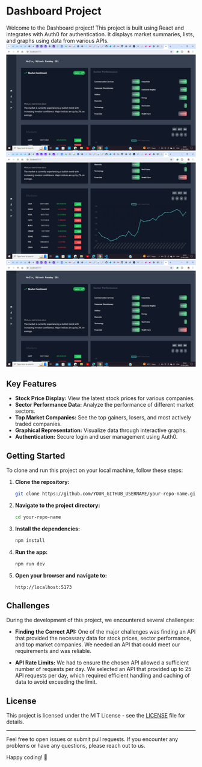 # Dashboard Project

Welcome to the Dashboard project! This project is built using React and integrates with Auth0 for authentication. It displays market summaries, lists, and graphs using data from various APIs.
![Dashboard Preview](src/assets/img1.png)
![Dashboard Preview](src/assets/img2.png)
![profile Preview](src/assets/img1.png)
## Key Features

- **Stock Price Display:** View the latest stock prices for various companies.
- **Sector Performance Data:** Analyze the performance of different market sectors.
- **Top Market Companies:** See the top gainers, losers, and most actively traded companies.
- **Graphical Representation:** Visualize data through interactive graphs.
- **Authentication:** Secure login and user management using Auth0.

## Getting Started

To clone and run this project on your local machine, follow these steps:

1. **Clone the repository:**

    ```bash
    git clone https://github.com/YOUR_GITHUB_USERNAME/your-repo-name.git
    ```

2. **Navigate to the project directory:**

    ```bash
    cd your-repo-name
    ```

3. **Install the dependencies:**

    ```bash
    npm install
    ```

4. **Run the app:**

    ```bash
    npm run dev
    ```

5. **Open your browser and navigate to:**

    ```
    http://localhost:5173
    ```

## Challenges

During the development of this project, we encountered several challenges:

- **Finding the Correct API:** One of the major challenges was finding an API that provided the necessary data for stock prices, sector performance, and top market companies. We needed an API that could meet our requirements and was reliable.

- **API Rate Limits:** We had to ensure the chosen API allowed a sufficient number of requests per day. We selected an API that provided up to 25 API requests per day, which required efficient handling and caching of data to avoid exceeding the limit.

## License

This project is licensed under the MIT License - see the [LICENSE](LICENSE) file for details.

---

Feel free to open issues or submit pull requests. If you encounter any problems or have any questions, please reach out to us.

Happy coding! 🚀

